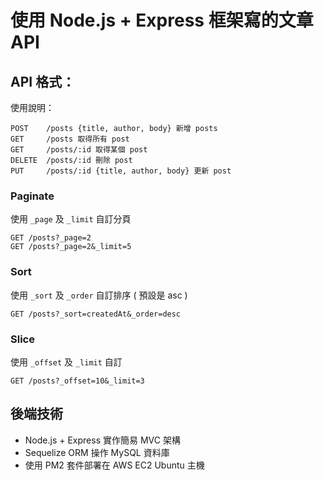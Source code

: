 # 使用 Node.js + Express 框架寫的文章 API

## API 格式：

使用說明：
```
POST    /posts {title, author, body} 新增 posts
GET     /posts 取得所有 post
GET     /posts/:id 取得某個 post
DELETE  /posts/:id 刪除 post
PUT     /posts/:id {title, author, body} 更新 post
```

### Paginate
使用 `_page` 及 `_limit` 自訂分頁
```
GET /posts?_page=2
GET /posts?_page=2&_limit=5
```

### Sort
使用 `_sort` 及 `_order` 自訂排序 ( 預設是 asc )
```
GET /posts?_sort=createdAt&_order=desc
```

### Slice
使用 `_offset` 及 `_limit` 自訂
```
GET /posts?_offset=10&_limit=3
```


## 後端技術
- Node.js + Express 實作簡易 MVC 架構
- Sequelize ORM 操作 MySQL 資料庫
- 使用 PM2 套件部署在 AWS EC2 Ubuntu 主機